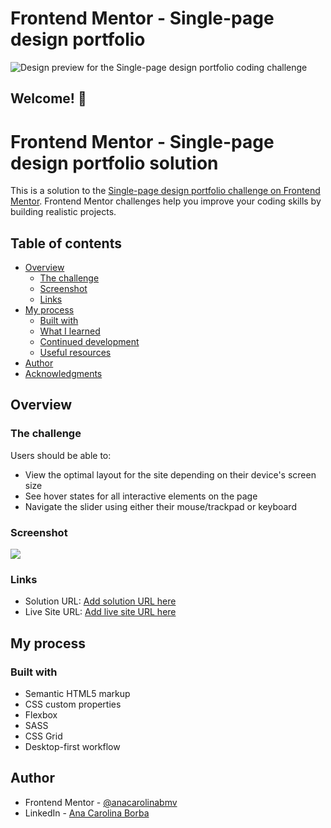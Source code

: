 # Frontend Mentor - Single-page design portfolio

![Design preview for the Single-page design portfolio coding challenge](./preview.jpg)

## Welcome! 👋

# Frontend Mentor - Single-page design portfolio solution

This is a solution to the [Single-page design portfolio challenge on Frontend Mentor](https://www.frontendmentor.io/challenges/singlepage-design-portfolio-2MMhyhfKVo). Frontend Mentor challenges help you improve your coding skills by building realistic projects.

## Table of contents

- [Overview](#overview)
  - [The challenge](#the-challenge)
  - [Screenshot](#screenshot)
  - [Links](#links)
- [My process](#my-process)
  - [Built with](#built-with)
  - [What I learned](#what-i-learned)
  - [Continued development](#continued-development)
  - [Useful resources](#useful-resources)
- [Author](#author)
- [Acknowledgments](#acknowledgments)

## Overview

### The challenge

Users should be able to:

- View the optimal layout for the site depending on their device's screen size
- See hover states for all interactive elements on the page
- Navigate the slider using either their mouse/trackpad or keyboard

### Screenshot

![](./screenshot.jpg)

### Links

- Solution URL: [Add solution URL here](https://your-solution-url.com)
- Live Site URL: [Add live site URL here](https://your-live-site-url.com)

## My process

### Built with

- Semantic HTML5 markup
- CSS custom properties
- Flexbox
- SASS
- CSS Grid
- Desktop-first workflow

## Author

- Frontend Mentor - [@anacarolinabmv](https://www.frontendmentor.io/profile/anacarolinabmv)
- LinkedIn - [Ana Carolina Borba](https://www.linkedin.com/in/ana-carolina-borba-88377632/)

